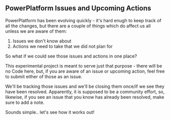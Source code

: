 ## PowerPlatform Issues and Upcoming Actions

PowerPlatform has been evolving quickly - it's hard enugh to keep track of all the changes, but there are a couple of things which do affect us all unless we are aware of them:

1. Issues we don't know about
2. Actions we need to take that we did not plan for

So what if we could see those issues and actions in one place?

This experimental project is meant to serve just that purpose - there will be no Code here, but, if you are aware of an issue or upcoming action, feel free to submit either of those as an issue. 

We'll be tracking those issues and we'll be closing them once/if we see they have been resolved. Apparently, it is supposed to be a community effort, so, likewise, if you see an issue that you know has already been resolved, make sure to add a note.

Sounds simple.. let's see how it works out!


